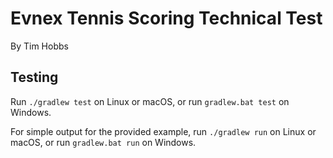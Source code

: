 # Evnex Tennis Scoring Technical Test

By Tim Hobbs

## Testing

Run `./gradlew test` on Linux or macOS, or run `gradlew.bat test` on Windows.

For simple output for the provided example, run `./gradlew run` on Linux or macOS, or run `gradlew.bat run` on Windows.
